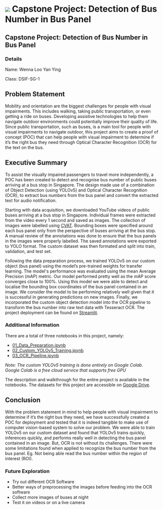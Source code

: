 # ![](https://ga-dash.s3.amazonaws.com/production/assets/logo-9f88ae6c9c3871690e33280fcf557f33.png) Capstone Project: Detection of Bus Number in Bus Panel

## Capstone Project: Detection of Bus Number in Bus Panel

### Details
Name: Wenna Loo Yan Ying

Class: DSIF-SG-1

## Problem Statement
Mobility and orientation are the biggest challenges for people with visual impairments. This includes walking, taking public transportation, or even getting a ride on buses. Developing assistive technologies to help them navigate outdoor environments could potentially improve their quality of life. Since public transportation, such as buses, is a main tool for people with visual impairments to navigate outdoor, this project aims to create a proof of concept (POC) that can help people with visual impairment to determine if it’s the right bus they need through Optical Character Recognition (OCR) for the text on the bus.


## Executive Summary
To assist the visually impaired passengers to travel more independently, a POC has been created to detect and recognise bus number of public buses arriving at a bus stop in Singapore. The design made use of a combination of Object Detection (using YOLOv5) and Optical Character Recognition (OCR), to extract bus numbers from the bus panel and convert the extracted text for audio notification.

Starting with data acquisition, we downloaded YouTube videos of public buses arriving at a bus stop in Singapore. Individual frames were extracted from the video every 1 second and saved as images. The collection of images were labelled using [CVAT](https://cvat.org/). Bounding boxes were specified around each bus panel only from the perspective of buses arriving at the bus stop. A manual review of the annotations was done to ensure that the bus panels in the images were properly labelled. The saved annotations were exported to YOLO format. The custom dataset was then formated and split into train, validation, and test set.

Following the data preparation process, we trained YOLOv5 on our custom object (bus panel) using the model’s pre-trained weights for transfer learning. The model's performance was evaluated using the mean Average Precision (mAP) metric. Our model performed pretty well as the mAP score converges close to 100%. Using this model we were able to detect and localise the bounding box coordinates of the bus panel contained in an image. We consider the model to be performing relatively well given that it is successful in generating predictions on new images. Finally, we incorporated the custom object detection model into the OCR pipeline to transform the bus number into raw text data with Tesseract OCR. The project deployment can be found on [Streamlit](https://share.streamlit.io/crushedmonster/streamlit_bus_number_detector).

### Additional Information
There are a total of three notebooks in this project, namely:
* [01_Data_Preparation.ipynb](https://github.com/crushedmonster/Detection_of_Bus_Number_in_Bus_Panel/blob/master/codes/01_Data_Preparation.ipynb)
* [02_Custom_YOLOv5_Training.ipynb](https://github.com/crushedmonster/Detection_of_Bus_Number_in_Bus_Panel/blob/master/codes/02_Custom_YOLOv5_Training.ipynb)
* [03_OCR_Pipeline.ipynb](https://github.com/crushedmonster/Detection_of_Bus_Number_in_Bus_Panel/blob/master/codes/03_OCR_Pipeline.ipynb)

*Note: The custom YOLOv5 training is done entirely on Google Colab. Google Colab is a free cloud service that supports free GPU*

The description and walkthrough for the entire project is available in the notebooks. The datasets for this project are accessible on [Google Drive](https://drive.google.com/drive/folders/1RBHFOXFMMLCXX0rdxxigoxZa4Ax1GGOz?usp=sharing).


## Conclusion
With the problem statement in mind to help people with visual impairment to determine if it’s the right bus they need, we have successfully created a POC for deployment and tested that it is indeed tangible to make use of computer vision-based system to solve our problem. We were able to train YOLOv5 on our custom dataset and found that YOLOv5 trains quickly, inferences quickly, and performs really well in detecting the bus panel contained in an image. But, OCR is not without its challenges. There were some limitations found 
when applied to recognize the bus number from the bus panel. Eg. Not being able read the bus number within the region of interest (ROI).


### Future Exploration
* Try out different OCR Software
* Better ways of preprocessing the images before feeding into the OCR software
* Collect more images of buses at night
* Test it on videos or on a live camera
